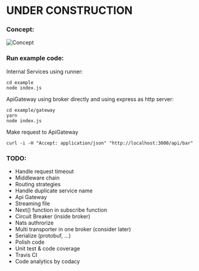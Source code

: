 # UNDER CONSTRUCTION

### Concept:
![Concept](https://i.imgur.com/U2NWxd5.jpg)

### Run example code:
Internal Services using runner:
```
cd example
node index.js
```

ApiGateway using broker directly and using express as http server:
```
cd example/gateway
yarn
node index.js
```

Make request to ApiGateway
```
curl -i -H "Accept: application/json" "http://localhost:3000/api/bar" 
```

### TODO:
- Handle request timeout
- Middleware chain
- Routing strategies
- Handle duplicate service name
- Api Gateway
- Streaming file
- Next() function in subscribe function
- Circuit Breaker (inside broker)
- Nats authrorize
- Multi transporter in one broker (consider later)
- Serialize (protobuf, ...)
- Polish code
- Unit test & code coverage
- Travis CI
- Code analytics by codacy

